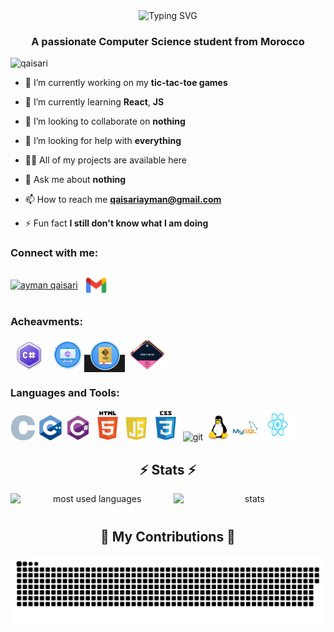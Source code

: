 <div align="center">
  <img src="https://readme-typing-svg.herokuapp.com?font=Fira+Code&weight=600&size=30&pause=1000&color=B5B0C3&center=true&vCenter=true&width=435&lines=%3E%3E+Hi+There%F0%9F%91%8B;%3E%3E+I'm+Ayman+Qaisari" alt="Typing SVG" />
</div>


<h3 align="center">A passionate Computer Science student from Morocco</h3>

<p align="left"> <img src="https://komarev.com/ghpvc/?username=qaisari&label=Profile%20views&color=0e75b6&style=flat" alt="qaisari" /> </p>

- 🔭 I’m currently working on my **tic-tac-toe games**

- 🌱 I’m currently learning **React**, **JS**

- 👯 I’m looking to collaborate on **nothing**

- 🤝 I’m looking for help with **everything**

- 👨‍💻 All of my projects are available here

- 💬 Ask me about **nothing**

- 📫 How to reach me **qaisariayman@gmail.com**

- ⚡ Fun fact **I still don't know what I am doing**

<h3 align="left">Connect with me:</h3>
<p align="left">
<a href="https://www.linkedin.com/in/ayman-qaisari-3337a3251/" target="blank"><img align="center" src="https://raw.githubusercontent.com/rahuldkjain/github-profile-readme-generator/master/src/images/icons/Social/linked-in-alt.svg" alt="ayman qaisari" height="30" width="40" /></a>
<a href="mailto:qaisariayman@gmail.com" target="blank"><img align="center" src="gmail2.PNG" alt="qaisari ayman" height="50" width="50" /></a>
</p>

<h3 align="left">Acheavments:</h3>

<a href="https://learn.microsoft.com/api/achievements/share/en-us/qaisariayman-0716/ESA9Q8CP?sharingId=98F589CF554F3705" target="blank"><img align="center" src="https://github.com/qaisari/qaisari/blob/main/C%23.PNG" alt="C#" height="55" width="65" margin="0" /></a>
<a href="https://learn.microsoft.com/api/achievements/share/en-us/qaisariayman-0716/FMRCKBEX?sharingId=98F589CF554F3705" target="blank"><img align="center" src=".NET_PNG.PNG" alt=".NET" height="45" width="45" margin="0" /></a>
<a href="https://learn.microsoft.com/api/achievements/share/en-us/qaisariayman-0716/3A2FVPGH?sharingId=98F589CF554F3705" target="blank"><img align="center" src="acheavement.PNG" alt="Git" height="55" width="65" margin="0" /></a>
<a href="https://www.datacamp.com/statement-of-accomplishment/track/9041ccc8dd15877f7b4403575464584f47566569?raw=1" target="blank"><img align="center" src="GithubFoundation.PNG" alt="Github" height="55" width="65" margin="0" /></a>


<h3 align="left">Languages and Tools:</h3>
<p align="left"> <img src="https://raw.githubusercontent.com/devicons/devicon/master/icons/c/c-original.svg" alt="c" width="40" height="40"/> <img src="https://raw.githubusercontent.com/devicons/devicon/master/icons/cplusplus/cplusplus-original.svg" alt="cpp" width="40" height="40"/> <img src="https://raw.githubusercontent.com/devicons/devicon/master/icons/csharp/csharp-original.svg" alt="csharp" width="40" height="40"/> <img src="https://raw.githubusercontent.com/devicons/devicon/master/icons/html5/html5-original-wordmark.svg" alt="html5" width="47" height="47"/> <img src="JS.PNG" width="38" height="38"> <img src="https://raw.githubusercontent.com/devicons/devicon/master/icons/css3/css3-original-wordmark.svg" alt="css3" width="47" height="47"/> <img src="https://www.vectorlogo.zone/logos/git-scm/git-scm-icon.svg" alt="git" width="40" height="40"/> <img src="https://raw.githubusercontent.com/devicons/devicon/master/icons/linux/linux-original.svg" alt="linux" width="40" height="40"/> <img src="https://raw.githubusercontent.com/devicons/devicon/master/icons/mysql/mysql-original-wordmark.svg" alt="mysql" width="40" height="40"/> <img src="logo.svg" alt="react" width="55" height="50"/></p>
<!--
<div align="center">
  <h2>⚡ Stats ⚡</h2>
  <img width=345 align="left" src="https://github-readme-stats.vercel.app/api/top-langs?username=qaisari&show_icons=true&locale=en&layout=compact&theme=tokyonight" alt="most used languages" />
  <img width=320 align="right" src="https://github-readme-stats.vercel.app/api?username=qaisari&show_icons=true&locale=en&theme=tokyonight" alt="stats" />
</div>
<div align="center">
  <h2>🐍 My Contributions 🐍</h2>
  <br>
  <img align="right" src="https://github.com/qaisari/qaisari/blob/output/github-snake-dark.svg" alt="Snake animation" />
  <br/><br/><br/>
</div>
-->
<div align="center">
  <h2>⚡ Stats ⚡</h2>
  <div style="display: flex; justify-content: center; gap: 2ho0px;">
    <img width="345" src="https://github-readme-stats.vercel.app/api/top-langs?username=qaisari&show_icons=true&locale=en&layout=compact&theme=tokyonight" alt="most used languages" />
    <img width="320" src="https://github-readme-stats.vercel.app/api?username=qaisari&show_icons=true&locale=en&theme=tokyonight" alt="stats" />
  </div>
</div>

<div align="center" style="margin-top: 40px;">
  <h2>🐍 My Contributions 🐍</h2>
  <img src="https://github.com/qaisari/qaisari/blob/output/github-snake-dark.svg" alt="Snake animation" />
</div>

<!--
**qaisari/qaisari** is a ✨ _special_ ✨ repository because its `README.md` (this file) appears on your GitHub profile.
<p><img align="right" src="https://github-readme-streak-stats.herokuapp.com/?user=qaisari&theme=tokyonight" alt="streak" /></p>
![snake gif](https://github.com/qaisari/qaisari/blob/output/github-snake-dark.svg)
Here are some ideas to get you started:
(https://git.io/streak-stats)
- 🔭 I’m currently working on ...
- 🌱 I’m currently learning ...
- 👯 I’m looking to collaborate on ...
- 🤔 I’m looking for help with ...
- 💬 Ask me about ...
- 📫 How to reach me: ...
- 😄 Pronouns: ...
- ⚡ Fun fact: ...
-->
